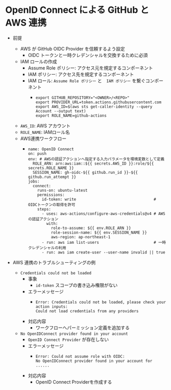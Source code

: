 # OpenID Connect による GitHub と AWS 連携
- 前提
  - AWS が GitHub OIDC Provider を信頼するよう設定
    - OIDC トークンと一時クレデンシャルを交換するために必須
  - IAM ロールの作成
    - Assume Role ポリシー: アクセス元を規定するコンポーネント
    - IAM ポリシー: アクセス先を規定するコンポーネント
    - IAM ロール: `Assume Role ポリシー` と　`IAM ポリシー` を繋ぐコンポーネント
      - ```
        export GITHUB_REPOSITORY="<OWNER>/<REPO>"
        export PROVIDER_URL=token.actions.githubusercontent.com
        export AWS_ID=$(aws sts get-caller-identity --query Account --output text)
        export ROLE_NAME=github-actions
        ```
  - `AWS_ID`: AWS アカウント
  - `ROLE_NAME`: IAMロール名
  - AWS連携ワークフロー
    - ```
      name: OpenID Connect
      on: push
      env: # AWSの認証アクションへ指定する入力パラメータを環境変数として定義
        ROLE_ARN: arn:aws:iam::${{ secrets.AWS_ID }}:role/${{ secrets.ROLE_NAME }}
        SESSION_NAME: gh-oidc-${{ github.run_id }}-${{ github.run_attempt }}
      jobs:
        connect:
          runs-on: ubuntu-latest
          permissions:
            id-token: write                                  # OIDCトークンの取得を許可
          steps:
            - uses: aws-actions/configure-aws-credentials@v4 # AWSの認証アクション
              with:
                role-to-assume: ${{ env.ROLE_ARN }}
                role-session-name: ${{ env.SESSION_NAME }}
                aws-region: ap-northeast-1
            - run: aws iam list-users                        # 一時クレデンシャルの利用
            - run: aws iam create-user --user-name invalid || true
      ```

- AWS 連携のトラブルシューティングの例
  - `Credentials could not be loaded`
    - 事象
      - `id-token` スコープの書き込み権限がない
    - エラーメッセージ
      - ```
        Error: Credentials could not be loaded, please check your action inputs:
        Could not load credentials from any providers
        ```
    - 対応内容
      - ワークフローへパーミッション定義を追加する
  - `No OpenIDConnect provider found in your account`
    - `OpenID Connect Provider` が存在しない
    - エラーメッセージ
      - ```
        Error: Could not assume role with OIDC:
        No OpenIDConnect provider found in your account for ......
        ```
    - 対応内容
      - OpenID Connect Providerを作成する
